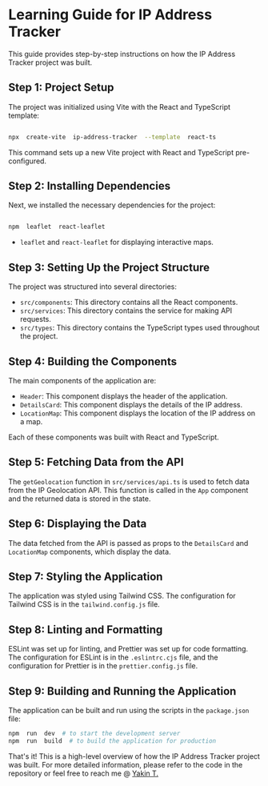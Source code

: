 
# Learning Guide for IP Address Tracker

  

This guide provides step-by-step instructions on how the IP Address Tracker project was built.

  

## Step 1: Project Setup

  

The project was initialized using Vite with the React and TypeScript template:

  

```sh

npx  create-vite  ip-address-tracker  --template  react-ts

```

This command sets up a new Vite project with React and TypeScript pre-configured.

  

## Step 2: Installing Dependencies

  

Next, we installed the necessary dependencies for the project:

```sh

npm  leaflet  react-leaflet

```

-  `leaflet` and `react-leaflet` for displaying interactive maps.

  

## Step 3: Setting Up the Project Structure

The project was structured into several directories:

-   `src/components`: This directory contains all the React components.
-   `src/services`: This directory contains the service for making API requests.
-   `src/types`: This directory contains the TypeScript types used throughout the project.

## Step 4: Building the Components

The main components of the application are:

-   `Header`: This component displays the header of the application.
-   `DetailsCard`: This component displays the details of the IP address.
-   `LocationMap`: This component displays the location of the IP address on a map.

Each of these components was built with React and TypeScript.

## Step 5: Fetching Data from the API

The  `getGeolocation`  function in  `src/services/api.ts`  is used to fetch data from the IP Geolocation API. This function is called in the  `App`  component and the returned data is stored in the state.
## Step 6: Displaying the Data

The data fetched from the API is passed as props to the  `DetailsCard`  and  `LocationMap`  components, which display the data.

## Step 7: Styling the Application

The application was styled using Tailwind CSS. The configuration for Tailwind CSS is in the  `tailwind.config.js`  file.

## Step 8: Linting and Formatting

ESLint was set up for linting, and Prettier was set up for code formatting. The configuration for ESLint is in the  `.eslintrc.cjs`  file, and the configuration for Prettier is in the  `prettier.config.js`  file.

## Step 9: Building and Running the Application

The application can be built and run using the scripts in the  `package.json`  file:
```sh
npm  run  dev  # to start the development server
npm  run  build  # to build the application for production
```
That's it! This is a high-level overview of how the IP Address Tracker project was built. For more detailed information, please refer to the code in the repository or feel free to reach me @ [Yakin T.](https://www.linkedin.com/in/yakin-teshome/)
 